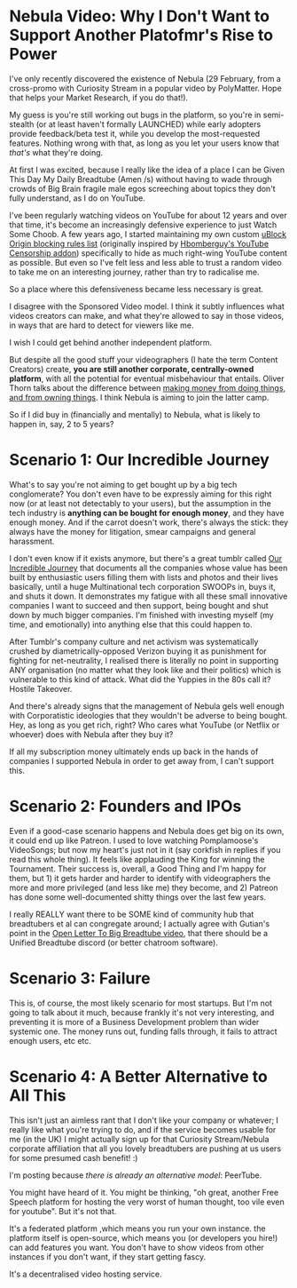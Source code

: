 # Nebula Video: Why I Don't Want to Support Another Platofmr's Rise to Power


I've only recently discovered the existence of Nebula (29 February, from a cross-promo with Curiosity Stream in a popular video by PolyMatter. Hope that helps your Market Research, if you do that!).

My guess is you're still working out bugs in the platform, so you're in semi-stealth (or at least haven't formally LAUNCHED) while early adopters provide feedback/beta test it, while you develop the most-requested features. Nothing wrong with that, as long as you let your users know that *that's* what they're doing.

At first I was excited, because I really like the idea of a place I can be Given This Day My Daily Breadtube (Amen /s) without having to wade through crowds of Big Brain fragile male egos screeching about topics they don't fully understand, as I do on YouTube.

I've been regularly watching videos on YouTube for about 12 years and over that time, it's become an increasingly defensive experience to just Watch Some Choob. A few years ago, I started maintaining my own custom [uBlock Origin blocking rules list](https://github.com/medavox/uor/blob/master/ytbs.txt) (originally inspired by [Hbomberguy's YouTube Censorship addon](https://www.youtube.com/watch?v=jN0REjUCGlE)) specifically to hide as much right-wing YouTube content as possible. But even so I've felt less and less able to trust a random video to take me on an interesting journey, rather than try to radicalise me.

So a place where this defensiveness became less necessary is great.

I disagree with the Sponsored Video model. I think it subtly influences what videos creators can make, and what they're allowed to say in those videos, in ways that are hard to detect for viewers like me.

I wish I could get behind another independent platform.

But despite all the good stuff your videographers (I hate the term Content Creators) create, **you are still another corporate, centrally-owned platform**, with all the potential for eventual misbehaviour that entails. Oliver Thorn talks about the difference between [making money from doing things, and from owning things](https://www.youtube.com/watch?v=IYkLVU5UGM8&t=20m20s). I think Nebula is aiming to join the latter camp.

So if I did buy in (financially and mentally) to Nebula, what is likely to happen in, say, 2 to 5 years?

# Scenario 1: Our Incredible Journey

What's to say you're not aiming to get bought up by a big tech conglomerate? You don't even have to be expressly aiming for this right now (or at least not detectably to your users), but the assumption in the tech industry is **anything can be bought for enough money**, and they have enough money. And if the carrot doesn't work, there's always the stick: they always have the money for litigation, smear campaigns and general harassment.

I don't even know if it exists anymore, but there's a great tumblr called [Our Incredible Journey](https://ourincrediblejourney.tumblr.com/) that documents all the companies whose value has been built by enthusiastic users filling them with lists and photos and their lives basically, until a huge Multinational tech corporation SWOOPs in, buys it, and shuts it down. It demonstrates my fatigue with all these small innovative companies I want to succeed and then support, being bought and shut down by much bigger companies. I'm finished with investing myself (my time, and emotionally) into anything else that this could happen to.

After Tumblr's company culture and net activism was systematically crushed by diametrically-opposed Verizon buying it as punishment for fighting for net-neutrality, I realised there is literally no point in supporting ANY organisation (no matter what they look like and their politics) which is vulnerable to this kind of attack. What did the Yuppies in the 80s call it? Hostile Takeover.

And there's already signs that the management of Nebula gels well enough with Corporatistic ideologies that they wouldn't be adverse to being bought. Hey, as long as you get rich, right? Who cares what YouTube (or Netflix or whoever) does with Nebula after they buy it?

If all my subscription money ultimately ends up back in the hands of companies I supported Nebula in order to get away from, I can't support this.

# Scenario 2: Founders and IPOs

Even if a good-case scenario happens and Nebula does get big on its own, it could end up like Patreon. I used to love watching Pomplamoose's VideoSongs; but now my heart's just not in it (say corkfish in replies if you read this whole thing). It feels like applauding the King for winning the Tournament. Their success is, overall, a Good Thing and I'm happy for them, but 1) it gets harder and harder to identify with videographers the more and more privileged (and less like me) they become, and 2) Patreon has done some well-documented shitty things over the last few years.

I really REALLY want there to be SOME kind of community hub that breadtubers et al can congregate around; I actually agree with Gutian's point in the [Open Letter To Big Breadtube video](https://www.youtube.com/watch?v=vH35lLKm4VI&t=2m20s), that there should be a Unified Breadtube discord (or better chatroom software).

# Scenario 3: Failure

This is, of course, the most likely scenario for most startups. But I'm not going to talk about it much, because frankly it's not very interesting, and preventing it is more of a Business Development problem than wider systemic one. The money runs out, funding falls through, it fails to attract enough users, etc etc.

# Scenario 4: A Better Alternative to All This

This isn't just an aimless rant that I don't like your company or whatever; I really like what you're trying to do, and if the service becomes usable for me (in the UK) I might actually sign up for that Curiosity Stream/Nebula corporate affiliation that all you lovely breadtubers are pushing at us users for some presumed cash benefit! :)

I'm posting because *there is already an alternative model*: PeerTube.

You might have heard of it. You might be thinking, "oh great, another Free Speech platform for hosting the very worst of human thought, too vile even for youtube".
But it's not that.

It's a federated platform ,which means you run your own instance. the platform itself is open-source, which means you (or developers you hire!) can add features you want.
You don't have to show videos from other instances if you don't want, if they start getting fascy.

It's a decentralised video hosting service.
